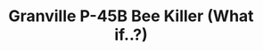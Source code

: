---
layout: product
title: "Granville P-45B Bee Killer (What if..?)"
price: "4000" 
desc: "Maketa"
img_path: "/assets/img/DORAW48010.jpg"
brand: "N/A"
available: false
special_offer: false
new: false
soon: false
cat: "010000"
subcat: "0012000"
subsubcat: "0N/A"
sifra: "DORAW48010"
---